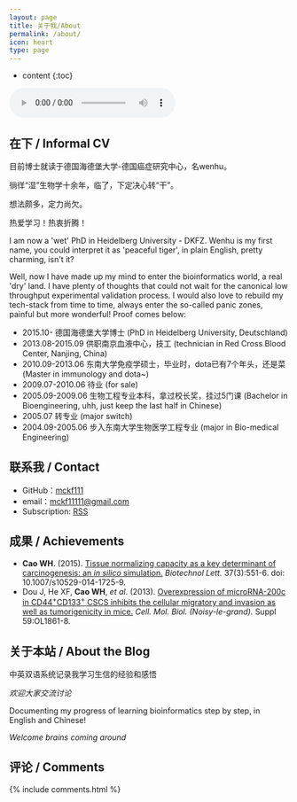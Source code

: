 ```yaml
---
layout: page
title: 关于我/About
permalink: /about/
icon: heart
type: page
---
```


* content
{:toc}

<audio controls="controls" loop="loop" src="http://res.cloudinary.com/dgnsud9ue/video/upload/v1514900330/cheng_du.mp3">我的歌声</audio>

## 在下 / Informal CV

目前博士就读于德国海德堡大学-德国癌症研究中心，名wenhu。

徜徉“湿”生物学十余年，临了，下定决心转“干”。

想法颇多，定力尚欠。

热爱学习！热衷折腾！

I am now a 'wet' PhD in Heidelberg University - DKFZ. Wenhu is my first name, you could interpret it as 'peaceful tiger', in plain English, pretty charming, isn't it?

Well, now I have made up my mind to enter the bioinformatics world, a real 'dry' land. I have plenty of thoughts that could not wait for the canonical low throughput experimental validation process. I would also love to rebuild my tech-stack from time to time, always enter the so-called panic zones, painful but more wonderful! Proof comes below:

* 2015.10- 德国海德堡大学博士 (PhD in Heidelberg University, Deutschland)
* 2013.08-2015.09 供职南京血液中心，技工 (technician in Red Cross Blood Center, Nanjing, China)
* 2010.09-2013.06 东南大学免疫学硕士，毕业时，dota已有7个年头，还是菜 (Master in immunology and dota~)
* 2009.07-2010.06 待业 (for sale)
* 2005.09-2009.06 生物工程专业本科，拿过校长奖，挂过5门课 (Bachelor in Bioengineering, uhh, just keep the last half in Chinese)
* 2005.07 转专业 (major switch)
* 2004.09-2005.06 步入东南大学生物医学工程专业 (major in Bio-medical Engineering)

## 联系我 / Contact

* GitHub：[mckf111](https://github.com/mckf111)
* email：<mckf11111@gmail.com>
* Subscription: [RSS](http://bioinfostar.com/feed.xml)

## 成果 / Achievements

* **Cao WH**. (2015). [Tissue normalizing capacity as a key determinant of carcinogenesis: an _in silico_ simulation.](https://link.springer.com/article/10.1007%2Fs10529-014-1725-9) _Biotechnol Lett._ 37(3):551-6. doi: 10.1007/s10529-014-1725-9.
* Dou J, He XF, **Cao WH**, *et al*. (2013). [Overexpression of microRNA-200c in CD44<sup>+</sup>CD133<sup>+</sup> CSCS inhibits the cellular migratory and invasion as well as tumorigenicity in mice.](https://www.ncbi.nlm.nih.gov/pubmed/?term=Cao+WH%5BAuthor%5D+and+Dou+J%5BAuthor%5D) _Cell. Mol. Biol. (Noisy-le-grand)._ Suppl 59:OL1861-8.

## 关于本站 / About the Blog

中英双语系统记录我学习生信的经验和感悟

_欢迎大家交流讨论_

Documenting my progress of learning bioinformatics step by step, in English and Chinese!

_Welcome brains coming around_


## 评论 / Comments

{% include comments.html %}
